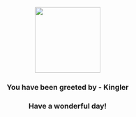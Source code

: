 <p align="center">
    <img src="https://raw.githubusercontent.com/PokeAPI/sprites/master/sprites/pokemon/99.png" width="150" height="150">
</p>
<h3 align="center">You have been greeted by - <b>Kingler</b></h3>
<h3 align="center">Have a wonderful day!</h3>
